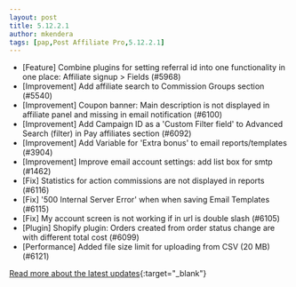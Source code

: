```yaml
---
layout: post
title: 5.12.2.1
author: mkendera
tags: [pap,Post Affiliate Pro,5.12.2.1]
---
```


- [Feature] Combine plugins for setting referral id into one functionality in one place: Affiliate signup > Fields (#5968)
- [Improvement] Add affiliate search to Commission Groups section (#5540)
- [Improvement] Coupon banner: Main description is not displayed in affiliate panel and missing in email notification (#6100)
- [Improvement] Add Campaign ID as a 'Custom Filter field' to Advanced Search (filter) in Pay affiliates section (#6092)
- [Improvement] Add Variable for 'Extra bonus' to email reports/templates (#3904)
- [Improvement] Improve email account settings: add list box for smtp (#1462)
- [Fix] Statistics for action commissions are not displayed in reports (#6116)
- [Fix] '500 Internal Server Error' when when saving Email Templates (#6115)
- [Fix] My account screen is not working if in url is double slash (#6105)
- [Plugin] Shopify plugin: Orders created from order status change are with different total cost (#6099)
- [Performance] Added file size limit for uploading from CSV (20 MB) (#6121)

[Read more about the latest updates](https://www.postaffiliatepro.com/blog/post-affiliate-pro-latest-updates-and-fixes-in-september-2023/){:target="_blank"}
